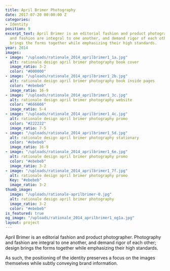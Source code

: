```yaml
---
title: April Brimer Photography
date: 2017-07-20 00:00:00 Z
categories:
- Identity
position: 9
excerpt_text: April Brimer is an editorial fashion and product photographer. Photography
  and fashion are integral to one another, and demand rigor of each other; design
  brings the forms together while emphasizing their high standards.
year: 2014
images:
- image: "/uploads/rationale_2014_aprilbrimer1_1a.jpg"
  alt: rationale design april brimer photography book cover
  image_ratio: 3-2
  color: "#000000"
- image: "/uploads/rationale_2014_aprilbrimer1_2b.jpg"
  alt: rationale design april brimer photography book inside pages
  color: "#ebebeb"
  image_ratio: 16-9
- image: "/uploads/rationale_2014_aprilbrimer1_3c.jpg"
  alt: rationale design april brimer photography website
  color: "#666666"
  image_ratio: 5-4
- image: "/uploads/rationale_2014_aprilbrimer1_4c.jpg"
  alt: rationale design april brimer photography promo
  color: "#222222"
  image_ratio: 7-5
- image: "/uploads/rationale_2014_aprilbrimer1_5d.jpg"
  alt: rationale design april brimer photography stationary
  color: "#ebebeb"
  image_ratio: 16-9
- image: "/uploads/rationale_2014_aprilbrimer1_6e.jpg"
  alt: rationale design april brimer photography promo
  color: "#ebebeb"
  image_ratio: 3-2
- image: "/uploads/rationale_2014_aprilbrimer1_7f.jpg"
  alt: rationale design april brimer photography promo
  Key: "#ebebeb"
  image_ratio: 3-2
thumb_image:
  image: "/uploads/rationale-aprilbrimer-0.jpg"
  alt: rationale design april brimer photography
  image_ratio: 3-2
  color: "#ebebeb"
is_featured: true
og_image: "/uploads/rationale_2014_aprilbrimer1_og1a.jpg"
layout: project
---
```


April Brimer is an editorial fashion and product photographer. Photography and fashion are integral to one another, and demand rigor of each other; design brings the forms together while emphasizing their high standards.

As such, the positioning of the identity preserves a focus on the images themselves while subtly conveying brand information.